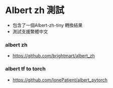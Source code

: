 
# Albert zh 測試
- 包含了一個Albert-zh-tiny 轉換結果
- 測試支援繁體中文
### albert zh
- https://github.com/brightmart/albert_zh
### albert tf to torch
- https://github.com/lonePatient/albert_pytorch